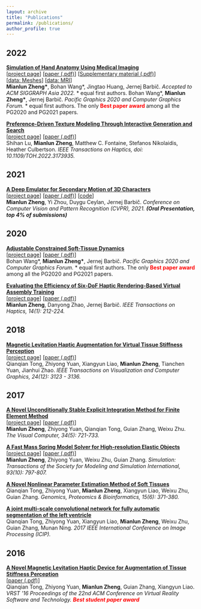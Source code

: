 ```yaml
---
layout: archive
title: "Publications"
permalink: /publications/
author_profile: true
---
```

## 2022

<b>[Simulation of Hand Anatomy Using Medical Imaging]()</b><br> 
[[project page](https://zhengmianlun.github.io/publications/handAnatomy.html)] [[paper (.pdf)](/publications/papers/handAnatomy.pdf)] [[Supplementary material (.pdf)](/publications/papers/handAnatomy_supplementary.pdf)]<br>
[[data: Meshes](http://viterbi-web.usc.edu/~jbarbic/handSystem/ZhengWangHuangBarbic-SIGGRAPH-Asia-2022-supplementary.zip)] [[data: MRI](https://viterbi-web.usc.edu/~jbarbic/hand-mri-dataset/)] <br>
<span style="text-align: justify;">
<b>Mianlun Zheng*</b>, Bohan Wang*, Jingtao Huang, Jernej Barbič. <i> Accepted to ACM SIGGRAPH Asia 2022.</i> * equal first authors.
</span> 
<span style="text-align: justify;">
Bohan Wang*, <b>Mianlun Zheng*</b>, Jernej Barbič. <i>Pacific Graphics 2020 and Computer Graphics Forum.</i> * equal first authors.
</span> The only <b> <span style="color:red"> Best paper award</span> </b> among all the PG2020 and PG2021 papers.

<b>[Preference-Driven Texture Modeling Through Interactive Generation and Search](https://ieeexplore.ieee.org/document/9772285)</b><br> 
[[project page](https://zhengmianlun.github.io/publications/hapticsTexture.html)] [[paper (.pdf)](/publications/papers/textureGeneration.pdf)] <br>
<span style="text-align: justify;">
Shihan Lu, <b>Mianlun Zheng</b>, Matthew C. Fontaine, Stefanos Nikolaidis, Heather Culbertson. <i> IEEE Transactions on Haptics, doi: 10.1109/TOH.2022.3173935. </i>
</span> 

## 2021

<b>[A Deep Emulator for Secondary Motion of 3D Characters](https://arxiv.org/abs/2103.01261)</b><br> 
[[project page](https://zhengmianlun.github.io/publications/deepEmulator.html)] [[paper (.pdf)](/publications/papers/deepEmulator.pdf)] [[code](https://github.com/ZhengMianlun/deep_emulator)]<br>
<span style="text-align: justify;">
<b>Mianlun Zheng</b>, Yi Zhou, Duygu Ceylan, Jernej Barbič. <i> Conference on Computer Vision and Pattern Recognition (CVPR), 2021. <b>(Oral Presentation, top 4% of submissions)</b></i>
</span> 

## 2020
<b>[Adjustable Constrained Soft-Tissue Dynamics](https://onlinelibrary.wiley.com/doi/full/10.1111/cgf.14127)</b><br> 
[[project page](https://zhengmianlun.github.io/publications/adjustableDynamics.html)] [[paper (.pdf)](/publications/papers/adjustableDynamics.pdf)]<br>
<span style="text-align: justify;">
Bohan Wang*, <b>Mianlun Zheng*</b>, Jernej Barbič. <i>Pacific Graphics 2020 and Computer Graphics Forum.</i> * equal first authors.
</span> The only <b> <span style="color:red"> Best paper award</span> </b> among all the PG2020 and PG2021 papers.

<b>[Evaluating the Efficiency of Six-DoF Haptic Rendering-Based Virtual Assembly Training](https://ieeexplore.ieee.org/abstract/document/9140419)</b><br> 
[[project page](https://zhengmianlun.github.io/publications/virtualAssembly.html)] [[paper (.pdf)](/publications/papers/virtualAssembly.pdf)]<br>
<span style="text-align: justify;">
<b>Mianlun Zheng</b>, Danyong Zhao, Jernej Barbič. <i>IEEE Transactions on Haptics, 14(1): 212-224.</i>
</span> 


## 2018
<b>[Magnetic Levitation Haptic Augmentation for Virtual Tissue Stiffness Perception](https://ieeexplore.ieee.org/document/8103791)</b><br> 
[[project page](https://zhengmianlun.github.io/publications/levitationHaptic.html)] [[paper (.pdf)](/publications/papers/levitationHaptic.pdf)]<br>
<span style="text-align: justify;">
Qianqian Tong, Zhiyong Yuan, Xiangyun Liao, <b>Mianlun Zheng</b>, Tianchen Yuan, Jianhui Zhao. <i>IEEE Transactions on Visualization and Computer Graphics, 24(12): 3123 - 3136.</i>
</span>



## 2017

<b>[A Novel Unconditionally Stable Explicit Integration Method for Finite Element Method](https://link.springer.com/article/10.1007/s00371-017-1410-9)</b><br> 
[[project page](https://zhengmianlun.github.io/publications/explicitFEM.html)] [[paper (.pdf)](/publications/papers/explicitFEM.pdf)] <br>
<span style="text-align: justify;">
<b>Mianlun Zheng</b>, Zhiyong Yuan, Qianqian Tong, Guian Zhang, Weixu Zhu. <i>The Visual Computer, 34(5): 721-733.</i>
</span>


<b>[A Fast Mass Spring Model Solver for High-resolution Elastic Objects](https://journals.sagepub.com/doi/10.1177/0037549717699073)</b><br> 
[[project page](https://zhengmianlun.github.io/publications/fastMSMSolver.html)] [[paper (.pdf)](/publications/papers/fastMSMSolver.pdf)] <br>
<span style="text-align: justify;">
<b>Mianlun Zheng</b>, Zhiyong Yuan, Weixu Zhu, Guian Zhang. <i>Simulation: Transactions of the Society for Modeling and Simulation International, 93(10): 797-807.</i>
</span>

<b>[A Novel Nonlinear Parameter Estimation Method of Soft Tissues](https://www.sciencedirect.com/science/article/pii/S1672022917301687)</b><br> 
<span style="text-align: justify;">
Qianqian Tong, Zhiyong Yuan, <b>Mianlun Zheng</b>, Xiangyun Liao, Weixu Zhu, Guian Zhang. <i>Genomics, Proteomics & Bioinformatics, 15(6): 371-380.</i>
</span>

<b>[A joint multi-scale convolutional network for fully automatic segmentation of the left ventricle](https://ieeexplore.ieee.org/abstract/document/8296855)</b>
<span style="text-align: justify;">
<br> Qianqian Tong, Zhiyong Yuan, Xiangyun Liao, <b>Mianlun Zheng</b>, Weixu Zhu, Guian Zhang, Munan Ning. <i>2017 IEEE International Conference on Image Processing (ICIP).</i>
</span>


## 2016

<b>[A Novel Magnetic Levitation Haptic Device for Augmentation of Tissue Stiffness Perception](https://dl.acm.org/citation.cfm?id=2993377)</b><br/>
[[paper (.pdf)](/publications/papers/magneticDevice.pdf)] <br>
<span style="text-align: justify;">
Qianqian Tong, Zhiyong Yuan, <b>Mianlun Zheng</b>, Guian Zhang, Xiangyun Liao. <i>VRST '16 Proceedings of the 22nd ACM Conference on Virtual Reality Software and Technology. <b> <span style="color:red">Best student paper award</span> </b>





